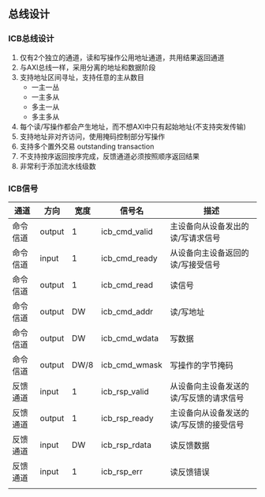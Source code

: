 



## 总线设计

### ICB总线设计

1. 仅有2个独立的通道，读和写操作公用地址通道，共用结果返回通道
2. 与AXI总线一样，采用分离的地址和数据阶段
3. 支持地址区间寻址，支持任意的主从数目
    - 一主一丛
    - 一主多从
    - 多主一从
    - 多主多从
4. 每个读/写操作都会产生地址，而不想AXI中只有起始地址(不支持突发传输)
5. 支持地址非对齐访问，使用掩码控制部分写操作
6. 支持多个置外交易 outstanding transaction
7. 不支持按序返回按序完成，反馈通道必须按照顺序返回结果
8. 非常利于添加流水线级数

### ICB信号

| 通道     | 方向   | 宽度 | 信号名        | 描述                                    |
| -------- | ------ | ---- | ------------- | --------------------------------------- |
| 命令信道 | output | 1    | icb_cmd_valid | 主设备向从设备发出的读/写请求信号       |
| 命令信道 | input  | 1    | icb_cmd_ready | 从设备向主设备返回的读/写接受信号       |
| 命令信道 | output | 1    | icb_cmd_read  | 读信号                                  |
| 命令信道 | output | DW   | icb_cmd_addr  | 读/写地址                               |
| 命令信道 | output | DW   | icb_cmd_wdata | 写数据                                  |
| 命令信道 | output | DW/8 | icb_cmd_wmask | 写操作的字节掩码                        |
| 反馈通道 | input  | 1    | icb_rsp_valid | 从设备向主设备发送的读/写反馈的请求信号 |
| 反馈通道 | output | 1    | icb_rsp_ready | 主设备向从设备发送的读/写反馈的接受信号 |
| 反馈通道 | input  | DW   | icb_rsp_rdata | 读反馈数据                              |
| 反馈通道 | input  | 1    | icb_rsp_err   | 读反馈错误                              |
|          |        |      |               |                                         |